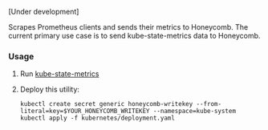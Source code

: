 [Under development]

Scrapes Prometheus clients and sends their metrics to Honeycomb. The current
primary use case is to send kube-state-metrics data to Honeycomb.

### Usage

1. Run [kube-state-metrics](https://github.com/kubernetes/kube-state-metrics)

2. Deploy this utility:
    ```
    kubectl create secret generic honeycomb-writekey --from-literal=key=$YOUR_HONEYCOMB_WRITEKEY --namespace=kube-system
    kubectl apply -f kubernetes/deployment.yaml
    ```
